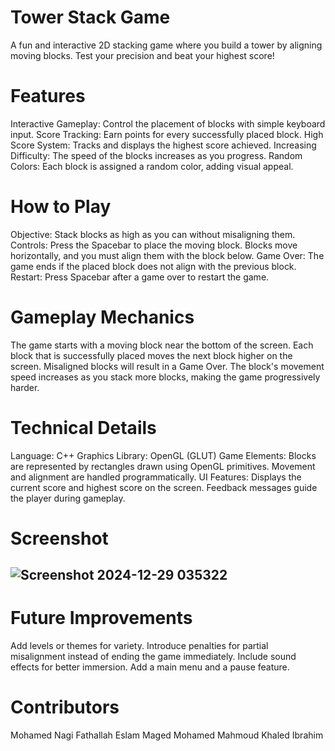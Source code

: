 # Tower Stack Game
A fun and interactive 2D stacking game where you build a tower by aligning moving blocks. Test your precision and beat your highest score!

# Features
Interactive Gameplay: Control the placement of blocks with simple keyboard input.
Score Tracking: Earn points for every successfully placed block.
High Score System: Tracks and displays the highest score achieved.
Increasing Difficulty: The speed of the blocks increases as you progress.
Random Colors: Each block is assigned a random color, adding visual appeal.
# How to Play
Objective: Stack blocks as high as you can without misaligning them.
Controls:
Press the Spacebar to place the moving block.
Blocks move horizontally, and you must align them with the block below.
Game Over:
The game ends if the placed block does not align with the previous block.
Restart:
Press Spacebar after a game over to restart the game.
# Gameplay Mechanics
The game starts with a moving block near the bottom of the screen.
Each block that is successfully placed moves the next block higher on the screen.
Misaligned blocks will result in a Game Over.
The block's movement speed increases as you stack more blocks, making the game progressively harder.
# Technical Details
Language: C++
Graphics Library: OpenGL (GLUT)
Game Elements:
Blocks are represented by rectangles drawn using OpenGL primitives.
Movement and alignment are handled programmatically.
UI Features:
Displays the current score and highest score on the screen.
Feedback messages guide the player during gameplay.
# Screenshot
## ![Screenshot 2024-12-29 035322](https://github.com/user-attachments/assets/8686a1ea-b722-4af8-8331-7b23781e4d34)

# Future Improvements
Add levels or themes for variety.
Introduce penalties for partial misalignment instead of ending the game immediately.
Include sound effects for better immersion.
Add a main menu and a pause feature.

# Contributors
Mohamed Nagi Fathallah
Eslam Maged Mohamed
Mahmoud Khaled Ibrahim
